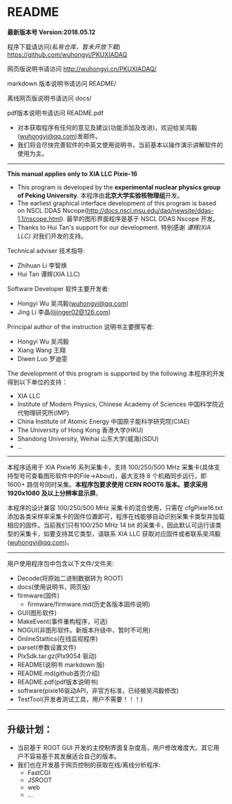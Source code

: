 <!-- README.md --- 
;; 
;; Description: 
;; Author: Hongyi Wu(吴鸿毅)
;; Email: wuhongyi@qq.com 
;; Created: 六 6月 18 13:37:42 2016 (+0800)
;; Last-Updated: 三 5月 23 09:56:16 2018 (+0800)
;;           By: Hongyi Wu(吴鸿毅)
;;     Update #: 82
;; URL: http://wuhongyi.cn -->

# README

**最新版本号 Version:2018.05.12**  

程序下载请访问(*私有仓库，暂未开放下载*)
https://github.com/wuhongyi/PKUXIADAQ

网页版说明书请访问
http://wuhongyi.cn/PKUXIADAQ/

markdown 版本说明书请访问  README/  

离线网页版说明书请访问  docs/  

pdf版本说明书请访问  README.pdf  


- 对本获取程序有任何的意见及建议(功能添加及改进)，欢迎给吴鸿毅(wuhongyi@qq.com)发邮件。
- 我们将会尽快完善软件的中英文使用说明书，当前基本以操作演示讲解软件的使用为主。

----

**This manual applies only to XIA LLC Pixie-16**

- This program is developed by the **experimental nuclear physics group of Peking University**.  本程序由**北京大学实验核物理组**开发。
- The earliest graphical interface development of this program is based on NSCL DDAS Nscope(http://docs.nscl.msu.edu/daq/newsite/ddas-1.1/nscope.html).  最早的图形界面程序是基于 NSCL DDAS Nscope 开发。
- Thanks to Hui Tan's support for our development.  特别感谢 *谭辉(XIA LLC)* 对我们开发的支持。


Technical adviser 技术指导:
- Zhihuan Li  李智焕
- Hui Tan  谭辉(XIA LLC)

Software Developer 软件主要开发者:
- Hongyi Wu 吴鸿毅(wuhongyi@qq.com)
- Jing Li 李晶(lijinger02@126.com)

Principal author of the instruction 说明书主要撰写者:
- Hongyi Wu 吴鸿毅
- Xiang Wang 王翔
- Diwen Luo 罗迪雯



The development of this program is supported by the following 本程序的开发得到以下单位的支持：
- XIA LLC
- Institute of Modern Physics, Chinese Academy of Sciences 中国科学院近代物理研究所(IMP)
- China Institute of Atomic Energy 中国原子能科学研究院(CIAE)
- The University of Hong Kong  香港大学(HKU)
- Shandong University, Weihai 山东大学(威海)(SDU)
- ...

----


本程序适用于 XIA Pixie16 系列采集卡，支持 100/250/500 MHz 采集卡(具体支持型号可查看图形软件中的File->About)，最大支持 8 个机箱同步运行，即 1600+ 路信号同时采集。**本程序包要求使用 CERN ROOT6 版本。要求采用 1920x1080 及以上分辨率显示屏**。

本程序的设计兼容 100/250/500 MHz 采集卡的混合使用，只需在 cfgPixie16.txt 添加各类采样率采集卡的固件位置即可，程序在线能够自动识别采集卡类型并加载相应的固件。当前我们只有100/250 MHz 14 bit 的采集卡，因此默认可运行该类型的采集卡，如要支持其它类型，请联系 XIA LLC 获取对应固件或者联系吴鸿毅(wuhongyi@qq.com)。


----

用户使用程序包中包含以下文件/文件夹:

- Decode(将原始二进制数据转为 ROOT)
- docs(使用说明书，网页版)
- firmware(固件)
	- firmware/firmware.md(历史各版本固件说明)
- GUI(图形软件)
- MakeEvent(事件重构程序，可选)
- NOGUI(非图形软件。新版本升级中，暂时不可用)
- OnlineStattics(在线监视程序)
- parset(参数设置文件)
- PlxSdk.tar.gz(Plx9054 驱动)
- README(说明书 markdown 版)
- README.md(github首页介绍)
- README.pdf(pdf版本说明书)
- software(pixie16驱动API，非官方标准，已经被吴鸿毅修改)
- TestTool(开发者测试工具，用户不需要！！！)

----

## 升级计划：

- 当前基于 ROOT GUI 开发的主控制界面复杂度高，用户修改难度大。其它用户不容易基于其发展适合自己的版本。
- 我们也在开发基于网页控制的获取在线/离线分析程序:
	- FastCGI
	- JSROOT
	- web
	- ...


<!-- README.md ends here -->
